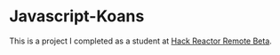 # Javascript-Koans

This is a project I completed as a student at [Hack Reactor Remote Beta](http://www.hackreactor.com/remote-beta).

